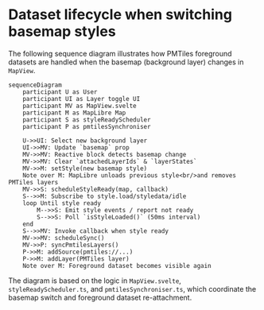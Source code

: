 # Dataset lifecycle when switching basemap styles

The following sequence diagram illustrates how PMTiles foreground datasets are handled when the basemap (background layer) changes in `MapView`.

```mermaid
sequenceDiagram
    participant U as User
    participant UI as Layer toggle UI
    participant MV as MapView.svelte
    participant M as MapLibre Map
    participant S as styleReadyScheduler
    participant P as pmtilesSynchroniser

    U->>UI: Select new background layer
    UI->>MV: Update `basemap` prop
    MV->>MV: Reactive block detects basemap change
    MV->>MV: Clear `attachedLayerIds` & `layerStates`
    MV->>M: setStyle(new basemap style)
    Note over M: MapLibre unloads previous style<br/>and removes PMTiles layers
    MV->>S: scheduleStyleReady(map, callback)
    S-->>M: Subscribe to style.load/styledata/idle
    loop Until style ready
        M-->>S: Emit style events / report not ready
        S-->>S: Poll `isStyleLoaded()` (50ms interval)
    end
    S-->>MV: Invoke callback when style ready
    MV->>MV: scheduleSync()
    MV->>P: syncPmtilesLayers()
    P->>M: addSource(pmtiles://...)
    P->>M: addLayer(PMTiles layer)
    Note over M: Foreground dataset becomes visible again
```

The diagram is based on the logic in `MapView.svelte`, `styleReadyScheduler.ts`, and `pmtilesSynchroniser.ts`, which coordinate the basemap switch and foreground dataset re-attachment.
